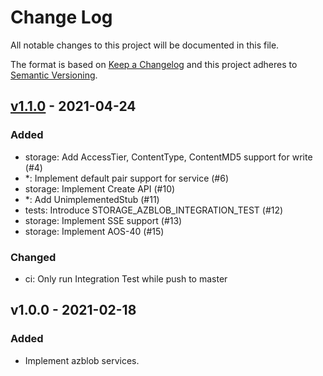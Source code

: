 # Change Log

All notable changes to this project will be documented in this file.

The format is based on [Keep a Changelog](https://keepachangelog.com/)
and this project adheres to [Semantic Versioning](https://semver.org/).

## [v1.1.0] - 2021-04-24

### Added

- storage: Add AccessTier, ContentType, ContentMD5 support for write (#4)
- *: Implement default pair support for service (#6)
- storage: Implement Create API (#10)
- *: Add UnimplementedStub (#11)
- tests: Introduce STORAGE_AZBLOB_INTEGRATION_TEST (#12)
- storage: Implement SSE support (#13)
- storage: Implement AOS-40 (#15)

### Changed

- ci: Only run Integration Test while push to master

## v1.0.0 - 2021-02-18

### Added

- Implement azblob services.

[v1.1.0]: https://github.com/aos-dev/go-service-azblob/compare/v1.0.0...v1.1.0